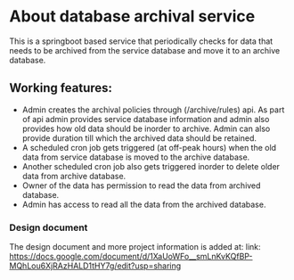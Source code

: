 # About database archival service

This is a springboot based service that periodically checks for data that needs to be archived from the service database and move it to an archive database.

## Working features:

- Admin creates the archival policies through (/archive/rules) api. As part of api admin provides service database information and admin also provides how old data should be inorder to archive. Admin can also provide duration till which the archived data should be retained.
- A scheduled cron job gets triggered (at off-peak hours) when the old data from service database is moved to the archive database.
- Another scheduled cron job also gets triggered inorder to delete older data from archive database.
- Owner of the data has permission to read the data from archived database.
- Admin has access to read all the data from the archived database.

### Design document
The design document and more project information is added at:
link: https://docs.google.com/document/d/1XaUoWFo__smLnKvKQfBP-MQhLou6XjRAzHALD1tHY7g/edit?usp=sharing